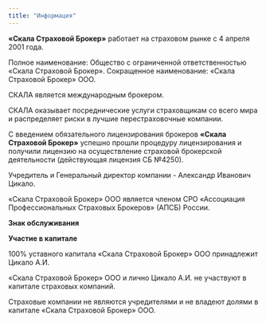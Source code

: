```yaml
---
title: "Информация"
---
```

**«Скала Страховой Брокер»** работает на страховом рынке с 4 апреля 2001 года.

Полное наименование: Общество с ограниченной ответственностью «Скала Страховой Брокер».
Сокращенное наименование: «Скала Страховой Брокер» ООО.

СКАЛА является международным брокером.

СКАЛА оказывает посреднические услуги страховщикам со всего мира и распределяет
риски в лучшие перестраховочные компании.

С введением обязательного лицензирования брокеров **«Скала Страховой Брокер»**
успешно прошли процедуру лицензирования и получили лицензию на
осуществление страховой брокерской деятельности (действующая лицензия СБ №4250).

Учредитель и Генеральный директор компании - Александр Иванович Цикало.

«Скала Страховой Брокер» ООО является членом СРО «Ассоциация Профессиональных
Страховых Брокеров» (АПСБ) России.

**Знак обслуживания**



**Участие в капитале**

100% уставного капитала «Скала Страховой Брокер» ООО принадлежит Цикало А.И.

«Скала Страховой Брокер» ООО и лично Цикало А.И. не участвуют в капитале страховых
компаний.

Страховые компании не являются учредителями и не владеют долями в капитале «Скала
Страховой Брокер» ООО.
